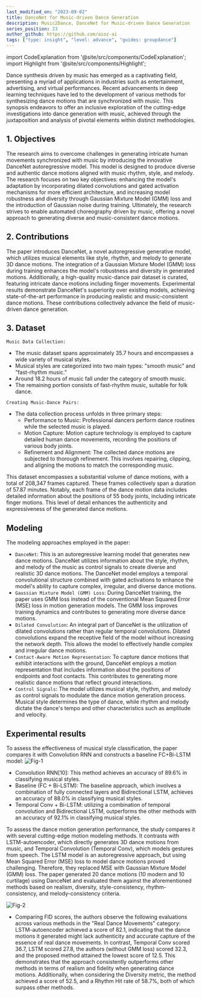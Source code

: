 ```yaml
---
last_modified_on: "2023-09-02"
title: DanceNet for Music-driven Dance Generation
description: Music2Dance, DanceNet for Music-driven Dance Generation
series_position: 23
author_github: https://github.com/aioz-ai
tags: ["type: insight", "level: advance", "guides: groupdance"]
---
```


import CodeExplanation from '@site/src/components/CodeExplanation';
import Highlight from '@site/src/components/Highlight';

Dance synthesis driven by music has emerged as a captivating field, presenting a myriad of applications in industries such as entertainment, advertising, and virtual performances. Recent advancements in deep learning techniques have led to the development of various methods for synthesizing dance motions that are synchronized with music. This synopsis endeavors to offer an inclusive exploration of the cutting-edge investigations into dance generation with music, achieved through the juxtaposition and analysis of pivotal elements within distinct methodologies.

## 1. Objectives 
The research aims to overcome challenges in generating intricate human movements synchronized with music by introducing the innovative DanceNet autoregressive model. This model is designed to produce diverse and authentic dance motions aligned with music rhythm, style, and melody. The research focuses on two key objectives: enhancing the model's adaptation by incorporating dilated convolutions and gated activation mechanisms for more efficient architecture, and increasing model robustness and diversity through Gaussian Mixture Model (GMM) loss and the introduction of Gaussian noise during training. Ultimately, the research strives to enable automated choreography driven by music, offering a novel approach to generating diverse and music-consistent dance motions.                                                    


## 2. Contributions
The paper introduces DanceNet, a novel autoregressive generative model, which utilizes musical elements like style, rhythm, and melody to generate 3D dance motions. The integration of a Gaussian Mixture Model (GMM) loss during training enhances the model's robustness and diversity in generated motions. Additionally, a high-quality music-dance pair dataset is curated, featuring intricate dance motions including finger movements. Experimental results demonstrate DanceNet's superiority over existing models, achieving state-of-the-art performance in producing realistic and music-consistent dance motions. These contributions collectively advance the field of music-driven dance generation.

  
## 3. Dataset
`Music Data Collection:`
  - The music dataset spans approximately 35.7 hours and encompasses a wide variety of musical styles.
  - Musical styles are categorized into two main types: "smooth music" and "fast-rhythm music."
  - Around 18.2 hours of music fall under the category of smooth music.
  - The remaining portion consists of fast-rhythm music, suitable for folk dance.

`Creating Music-Dance Pairs:`
  - The data collection process unfolds in three primary steps:
    - Performance to Music: Professional dancers perform dance routines while the selected music is played.
    - Motion Capture: Motion capture technology is employed to capture detailed human dance movements, recording the positions of various body joints.
    - Refinement and Alignment: The collected dance motions are subjected to thorough refinement. This involves repairing, clipping, and aligning the motions to match the corresponding music.

This dataset encompasses a substantial volume of dance motions, with a total of 208,347 frames captured. These frames collectively span a duration of 57.87 minutes. Notably, each frame of the dance motion data includes detailed information about the positions of 55 body joints, including intricate finger motions. This level of detail enhances the authenticity and expressiveness of the generated dance motions.


## Modeling
The modeling approaches employed in the paper:
  - `DanceNet`: This is an autoregressive learning model that generates new dance motions. DanceNet utilizes information about the style, rhythm, and melody of the music as control signals to create diverse and realistic 3D dance motions. The DanceNet model employs a temporal convolutional structure combined with gated activations to enhance the model's ability to capture complex, irregular, and diverse dance motions.
  - `Gaussian Mixture Model (GMM) Loss`: During DanceNet training, the paper uses GMM loss instead of the conventional Mean Squared Error (MSE) loss in motion generation models. The GMM loss improves training dynamics and contributes to generating more diverse dance motions.
  - `Dilated Convolution`: An integral part of DanceNet is the utilization of dilated convolutions rather than regular temporal convolutions. Dilated convolutions expand the receptive field of the model without increasing the network depth. This allows the model to effectively handle complex and irregular dance motions.
  - `Contact-Aware Motion Representation`: To capture dance motions that exhibit interactions with the ground, DanceNet employs a motion representation that includes information about the positions of endpoints and foot contacts. This contributes to generating more realistic dance motions that reflect ground interactions.
  - `Control Signals`: The model utilizes musical style, rhythm, and melody as control signals to modulate the dance motion generation process. Musical style determines the type of dance, while rhythm and melody dictate the dance's tempo and other characteristics such as amplitude and velocity.


## Experimental results 
To assess the effectiveness of musical style classification, the paper compares it with Convolution RNN and constructs a baseline FC+Bi-LSTM model:
![Fig-1](https://drive.google.com/uc?export=view&id=17gZxahGiNkhEDfICOWcE6yy8KgjTmJ3k)

  - Convolution RNN[10]: This method achieves an accuracy of 89.6% in classifying musical styles.
  - Baseline (FC + Bi-LSTM): The baseline approach, which involves a combination of fully connected layers and Bidirectional LSTM, achieves an accuracy of 88.0% in classifying musical styles.
  - Temporal Conv + Bi-LSTM:   utilizing a combination of temporal convolution and Bidirectional LSTM, outperforms the other methods with an accuracy of 92.1% in classifying musical styles.


To assess the dance motion generation performance, the study compares it with several cutting-edge motion modeling methods. It contrasts with LSTM-autoencoder, which directly generates 3D dance motions from music, and Temporal Convolution (Temporal Conv), which models gestures from speech. The LSTM model is an autoregressive approach, but using Mean Squared Error (MSE) loss to model dance motions proved challenging. Therefore, they replaced MSE with Gaussian Mixture Model (GMM) loss. The paper generated 20 dance motions (10 modern and 10 curtilage) using DanceNet and evaluated them against the aforementioned methods based on realism, diversity, style-consistency, rhythm-consistency, and melody-consistency criteria.
  
![Fig-2](https://drive.google.com/uc?export=view&id=1_NnsWV1Ru7lgKHaxfUn9dgEaE_jumC8w)

- Comparing FID scores, the authors observe the following evaluations across various methods in the "Real Dance Movements" category: LSTM-autoencoder achieved a score of 82.1, indicating that the dance motions it generated might lack authenticity and accurate capture of the essence of real dance movements. In contrast, Temporal Conv scored 36.7, LSTM scored 27.8, the authors (without GMM loss) scored 32.3, and the proposed method attained the lowest score of 12.5. This demonstrates that the approach consistently outperforms other methods in terms of realism and fidelity when generating dance motions. Additionally, when considering the Diversity metric, the method achieved a score of 52.5, and a Rhythm Hit rate of 58.7%, both of which surpass other methods.
